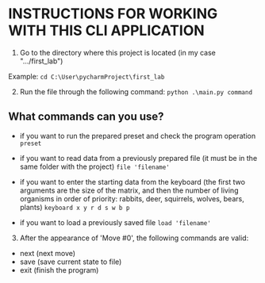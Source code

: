 INSTRUCTIONS FOR WORKING WITH THIS CLI APPLICATION
===================================================

1. Go to the directory where this project is located (in my case ".../first_lab")

Example: `cd C:\User\pycharmProject\first_lab`

2. Run the file through the following command:
`python .\main.py command`

What commands can you use?
--------------------------
+ if you want to run the prepared preset and check the program operation
`preset`

+ if you want to read data from a previously prepared file (it must be in the same folder with the project)
`file 'filename'`

+ if you want to enter the starting data from the keyboard (the first two arguments are the size of the matrix, 
and then the number of living organisms in order of priority: rabbits, deer, squirrels, wolves, bears, plants)
`keyboard x y r d s w b p`

+ if you want to load a previously saved file
`load 'filename'`

3. After the appearance of 'Move #0', the following commands are valid:
+ next (next move)
+ save (save current state to file)
+ exit (finish the program)
